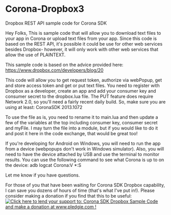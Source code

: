 Corona-Dropbox3
===============

Dropbox REST API sample code for Corona SDK

Hey Folks,
This is sample code that will allow you to download text files to your app in Corona or upload text files from your app. Since this code is based on the REST API, it's possible it could be use for other web services besides Dropbox- however, it will only work with other web services that allow the use of PLAINTEXT.

This sample code is based on the advice provided here:
https://www.dropbox.com/developers/blog/20

This code will allow you to get request token, authorize via webPopup, get and store access token and get or put text files. You need to register with Dropbox as a developer, create an app and add your consumer key and consumer secret to the dropbox.lua file. The PUT feature does require Network 2.0, so you'll need a fairly recent daily build. So, make sure you are using at least: CoronaSDK 2013.1072

To use the file as is, you need to rename it to main.lua and then update a few of the variables at the top including consumer key, consumer secret and myFile. I may turn the file into a module, but if you would like to do it and post it here in the code exchange, that would be great too!

If you're developing for Android on Windows, you will need to run the app from a device (webpopups don't work in Windows simulator). Also, you will need to have the device attached by USB and use the terminal to monitor results. You can use the following command to see what Corona is up to on the device:
adb logcat Corona:V *:S

Let me know if you have questions.

For those of you that have been waiting for Corona SDK Dropbox capability, I can save you dozens of hours of time (that's what I've put in!).  Please consider making a donation if you find that this to be useful:
<a href='http://www.pledgie.com/campaigns/18967'><img alt='Click here to lend your support to: Corona SDK Dropbox Sample Code and make a donation at www.pledgie.com !' src='http://www.pledgie.com/campaigns/18967.png?skin_name=chrome' border='0' /></a>
